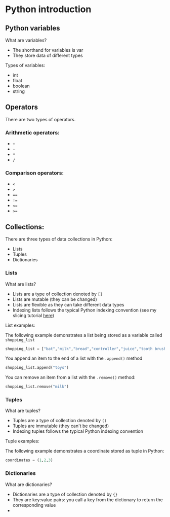 # Python introduction

## Python variables

What are variables?
- The shorthand for variables is var
- They store data of different types

Types of variables:
- int
- float
- boolean
- string

## Operators

There are two types of operators. 

### Arithmetic operators:
- ```+``` 
- ```-```
- ```*```
- ```/```

### Comparison operators:
- `<`
- `>`
- `==`
- `!=`
- `<=`
- `>=`

## Collections:

There are three types of data collections in Python:
- Lists
- Tuples
- Dictionaries

### Lists

What are lists?
- Lists are a type of collection denoted by ```[]```
- Lists are mutable (they can be changed)
- Lists are flexible as they can take different data types
- Indexing lists follows the typical Python indexing convention (see my slicing tutorial [here](https://github.com/fahimtq1/user_details/blob/main/README.md))

List examples:

The following example demonstrates a list being stored as a variable called ```shopping_list```

```python
shopping_list = ["bat","milk","bread","controller","juice","tooth brush"]
```

You append an item to the end of a list with the ```.append()``` method

```python
shopping_list.append("toys")
```

You can remove an item from a list with the ```.remove()``` method:

```python
shopping_list.remove("milk")   
```

### Tuples 

What are tuples?
- Tuples are a type of collection denoted by ```()```
- Tuples are immutable (they can't be changed)
- Indexing tuples follows the typical Python indexing convention

Tuple examples:

The following example demonstrates a coordinate stored as tuple in Python:

```python
coordinates = (1,2,3) 
```

### Dictionaries

What are dictionaries?
- Dictionaries are a type of collection denoted by ```{}```
- They are key:value pairs: you call a key from the dictionary to return the corresponding value
- 







